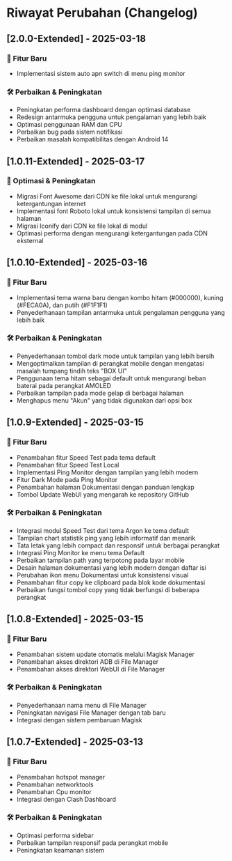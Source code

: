 # Riwayat Perubahan (Changelog)

## [2.0.0-Extended] - 2025-03-18

### 🚀 Fitur Baru
- Implementasi sistem auto apn switch di menu ping monitor

### 🛠️ Perbaikan & Peningkatan
- Peningkatan performa dashboard dengan optimasi database
- Redesign antarmuka pengguna untuk pengalaman yang lebih baik
- Optimasi penggunaan RAM dan CPU
- Perbaikan bug pada sistem notifikasi
- Perbaikan masalah kompatibilitas dengan Android 14

## [1.0.11-Extended] - 2025-03-17

### 🚀 Optimasi & Peningkatan
- Migrasi Font Awesome dari CDN ke file lokal untuk mengurangi ketergantungan internet
- Implementasi font Roboto lokal untuk konsistensi tampilan di semua halaman
- Migrasi Iconify dari CDN ke file lokal di modul
- Optimasi performa dengan mengurangi ketergantungan pada CDN eksternal

## [1.0.10-Extended] - 2025-03-16

### 🚀 Fitur Baru
- Implementasi tema warna baru dengan kombo hitam (#000000), kuning (#FECA0A), dan putih (#F1F1F1)
- Penyederhanaan tampilan antarmuka untuk pengalaman pengguna yang lebih baik

### 🛠️ Perbaikan & Peningkatan
- Penyederhanaan tombol dark mode untuk tampilan yang lebih bersih
- Mengoptimalkan tampilan di perangkat mobile dengan mengatasi masalah tumpang tindih teks "BOX UI"
- Penggunaan tema hitam sebagai default untuk mengurangi beban baterai pada perangkat AMOLED
- Perbaikan tampilan pada mode gelap di berbagai halaman
- Menghapus menu "Akun" yang tidak digunakan dari opsi box

## [1.0.9-Extended] - 2025-03-15

### 🚀 Fitur Baru
- Penambahan fitur Speed Test pada tema default
- Penambahan fitur Speed Test Local
- Implementasi Ping Monitor dengan tampilan yang lebih modern
- Fitur Dark Mode pada Ping Monitor
- Penambahan halaman Dokumentasi dengan panduan lengkap
- Tombol Update WebUI yang mengarah ke repository GitHub

### 🛠️ Perbaikan & Peningkatan
- Integrasi modul Speed Test dari tema Argon ke tema default
- Tampilan chart statistik ping yang lebih informatif dan menarik
- Tata letak yang lebih compact dan responsif untuk berbagai perangkat
- Integrasi Ping Monitor ke menu tema Default
- Perbaikan tampilan path yang terpotong pada layar mobile
- Desain halaman dokumentasi yang lebih modern dengan daftar isi
- Perubahan ikon menu Dokumentasi untuk konsistensi visual
- Penambahan fitur copy ke clipboard pada blok kode dokumentasi
- Perbaikan fungsi tombol copy yang tidak berfungsi di beberapa perangkat

## [1.0.8-Extended] - 2025-03-15

### 🚀 Fitur Baru
- Penambahan sistem update otomatis melalui Magisk Manager
- Penambahan akses direktori ADB di File Manager
- Penambahan akses direktori WebUI di File Manager

### 🛠️ Perbaikan & Peningkatan
- Penyederhanaan nama menu di File Manager
- Peningkatan navigasi File Manager dengan tab baru
- Integrasi dengan sistem pembaruan Magisk

## [1.0.7-Extended] - 2025-03-13

### 🚀 Fitur Baru
- Penambahan hotspot manager
- Penambahan networktools  
- Penambahan Cpu monitor
- Integrasi dengan Clash Dashboard

### 🛠️ Perbaikan & Peningkatan
- Optimasi performa sidebar
- Perbaikan tampilan responsif pada perangkat mobile
- Peningkatan keamanan sistem
